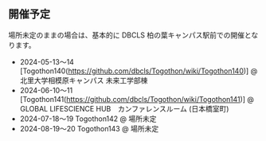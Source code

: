 ## 開催予定

場所未定のままの場合は、基本的に DBCLS 柏の葉キャンパス駅前での開催となります。

* 2024-05-13〜14 [Togothon140(https://github.com/dbcls/Togothon/wiki/Togothon140)] @ 北里大学相模原キャンパス 未来工学部棟
* 2024-06-10〜11 [Togothon141(https://github.com/dbcls/Togothon/wiki/Togothon141)] @ GLOBAL LIFESCIENCE HUB　カンファレンスルーム (日本橋室町)
* 2024-07-18〜19 Togothon142 @ 場所未定
* 2024-08-19〜20 Togothon143 @ 場所未定

